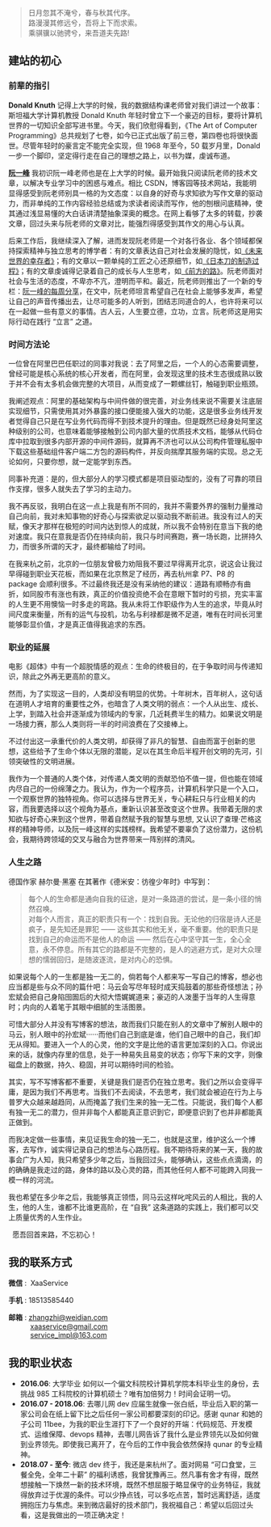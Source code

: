 > 日月忽其不淹兮，春与秋其代序。<br/>
路漫漫其修远兮，吾将上下而求索。<br/>
乘骐骥以驰骋兮，来吾道夫先路!

## **建站的初心**

### **前辈的指引**
**Donald Knuth**
记得上大学的时候，我的数据结构课老师曾对我们讲过一个故事：斯坦福大学计算机教授 Donald Knuth 年轻时曾立下一个豪迈的目标，要将计算机世界的一切知识全部写进书里。今天，我们欣慰得看到，《The Art of Computer Programming》总共规划了七卷，如今已正式出版了前三卷，第四卷也将很快面世。尽管年轻时的豪言定不能完全实现，但 1968 年至今，50 载岁月里，Donald 一步一个脚印，坚定得行走在自己的理想之路上，以书为媒，虔诚布道。

**[阮一峰](http://www.ruanyifeng.com/home.html)**
我初识阮一峰老师也是在上大学的时候。最开始我只阅读阮老师的技术文章，以解决专业学习中的困惑与难点。相比 CSDN，博客园等技术网站，我能明显得感受到阮老师别具一格的为文态度：以自身的好奇与求知欲为写作文章的驱动力，而非单纯的工作内容经验总结或为求读者阅读而写作，他的刨根问底精神，使其通过浅显易懂的大白话讲清楚抽象深奥的概念。在网上看够了太多的转载，抄袭文章，回过头来与阮老师的文章对比，能强烈得感受到其作文的用心与认真。

后来工作后，我继续深入了解，进而发现阮老师是一个对各行各业、各个领域都保持探索精神与独立思考的博学者：有的文章表达自己对社会发展的隐忧，如[《未来世界的幸存者》](http://www.ruanyifeng.com/survivor/)；有的文章以一颗单纯的工匠之心还原细节，如[《日本刀的制造过程》](http://www.ruanyifeng.com/blog/2011/07/making_of_a_katana.html)；有的文章虔诚得记录着自己的成长与人生思考，如[《前方的路》](http://www.ruanyifeng.com/road/)。阮老师面对社会与生活的态度，不卑亦不亢，澄明而平和。最近，阮老师则推出了一个新的专栏：[阮一峰的每周分享](https://yuque.com/ruanyf/share)，在文中，阮老师坦言希望自己在社会上能够多发声，希望让自己的声音传播出去，让尽可能多的人听到，团结志同道合的人，也许将来可以在一起做一些有意义的事情。古人云，人生要立德，立功，立言。阮老师这是用实际行动在践行 “立言” 之道。

### **时间方法论**
一位曾在阿里巴巴任职过的同事对我说：去了阿里之后，一个人的心态需要调整，曾经可能是核心系统的核心开发者，而在阿里，会发现这里的技术生态很成熟以致于并不会有太多机会做完整的大项目，从而变成了一颗螺丝钉，触碰到职业瓶颈。

我阐述观点：阿里的基础架构与中间件做的很完善，对业务线来说不需要关注底层实现细节，只需使用其对外暴露的接口便能接入强大的功能，这是很多业务线开发者觉得自己只是在写业务代码而得不到技术提升的理由。但是既然已经身处阿里这种级别的公司，也意味着能够接触到公司内部大量的优质技术文档，能够从代码仓库中拉取到很多内部开源的中间件源码，就算再不济也可以从公司构件管理私服中下载这些基础组件客户端二方包的源码构件，并反向揣摩其服务端的实现。总之无论如何，只要你想，就一定能学到东西。

同事补充道：是的，但大部分人的学习模式都是项目驱动型的，没有了可靠的项目作支撑，很多人就失去了学习的主动力。

我不再反驳，我明白在这一点上我是有所不同的，我并不需要外界的强制力量推动自己向前，我对未知事物的好奇心与探索欲足以驱动我不断前进。我没有过人的天赋，像天才那样在极短的时间内达到惊人的成就，所以我不会特别在意当下我的绝对速度。我只在意我是否仍在持续向前，我只与时间赛跑，赛一场长跑，比拼持久力，而很多所谓的天才，最终都输给了时间。

在我来杭之前，北京的一位朋友曾极力劝阻我不要过早得离开北京，说这会让我过早得碰到职业天花板，而如果在北京熬足了经历，再去杭州拿 P7、P8 的 package 会顺利很多。不过最终我还是没有采纳他的建议：道路有顺畅亦有曲折，如同股市有涨也有跌，真正的价值投资绝不会在意眼下暂时的亏损，充实丰富的人生更不用懊恼一时多走的弯路。我从未将工作职级作为人生的追求，毕竟从时间尺度来衡量，所有的运气与投机，功名与利禄都是微不足道，唯有在时间长河里能够彰显价值，才是真正值得我追求的东西。

### **职业的延展**
电影《超体》中有一个超脱情感的观点：生命的终极目的，在于争取时间与传递知识，除此之外再无更高阶的意义。

然而，为了实现这一目的，人类却没有明显的优势。十年树木，百年树人，这句话在道明人才培育的重要性之外，也暗含了人类文明的弱点：一个人从出生、成长、上学，到踏入社会并逐渐成为领域内的专家，几近耗费半生的精力。如果说文明是一场接力赛，那么人类则将一半的时间浪费在了交接棒上。

不过付出这一承重代价的人类文明，却获得了非凡的智慧、自由而富于创新的思想，这些给予了生命个体以无限的潜能，足以在其生命后半程开创文明的先河，引领突破性的文明进展。

我作为一个普通的人类个体，对传递人类文明的贡献恐怕不值一提，但也能在领域内尽自己的一份绵薄之力。我认为，作为一个程序员，计算机科学只是一个入口，一个观察世界的独特视角。你可以选择与世界无关，专心耕耘只与行业相关的内容，而我要选择以这个视角为基点，重新认识甚至改变这个世界。我带着无限的求知欲与好奇心来到这个世界，带着自然赋予我的智慧与思想, 又认识了查理·芒格这样的精神导师，以及阮一峰这样的实践榜样。我希望不要辜负了这份潜力，这份机会，我期待跨领域的交叉与融合为世界带来一阵别样的清风。

### **人生之路**
德国作家 赫尔曼·黑塞 在其著作《德米安：彷徨少年时》中写到：

> 每个人的生命都是通向自我的征途，是对一条路道的尝试，是一条小径的悄然召唤。<br/>
对每个人而言，真正的职责只有一个：找到自我。无论他的归宿是诗人还是疯子，是先知还是罪犯 —— 这些其实和他无关，毫不重要。他的职责只是找到自己的命运而不是他人的命运 —— 然后在心中坚守其一生，全心全意，永不停息。所有其它的路都是不完整的，是人的逃避方式，是对大众理想的懦弱回归，是随波逐流，是对内心的恐惧。

如果说每个人的一生都是独一无二的，倘若每个人都来写一写自己的博客，想必也应当都是些与众不同的篇什吧：马云会写尽年轻时成天捣鼓着的那些奇怪想法；孙宏斌会把自己身陷囹圄后的大彻大悟娓娓道来；豪迈的人泼墨于当年的人生得意时；内向的人着笔于其眼中细腻的生活图景。

可惜大部分人并没有写博客的想法，故而我们只能在别人的文章中了解别人眼中的马云，别人眼中的孙宏斌······而他们自己到底是谁，他们自己眼中的自己，我们却无从得知。要进入一个人的心灵，他的文字是比他的语言更加深刻的入口。你说出来的话，就像内存里的信息，处于一种易失且易变的状态；你写下来的文字，则像磁盘上的数据，持久、稳固，并可以期待时间的检验。

其实，写不写博客都不重要，关键是我们是否仍在独立思考。我们之所以会变得平庸，是因为我们不再思考。当我们不去阅读，不去思考，我们就会被迫在行为上与普罗大众越来越趋同，从而掩盖了我们生来的独一无二性。只能说，我们每个人都有独一无二的潜力，但并非每个人都能真正意识到它，即便意识到了也并非都能真正做到。

而我决定做一些事情，来见证我生命的独一无二，也就是这里，维护这么一个博客，去写作，诚实得记录自己的想法与心路历程。我不期待将来的某一天，我的故事会广为人知，我只希望多少年之后，当我回过头，能够确认，这些点点滴滴，的的确确是我走过的路，身体的路以及心灵的路，而其他任何人都不可能跨入同我一模一样的河流。

我也希望在多少年之后，我能够真正领悟，同马云这样叱咤风云的人相比，我的人生，他的人生，谁都不比谁更高阶，在 “自我” 这条道路的实践上，我们都可以交上质量优秀的人生作业。

&nbsp;
愿吾回首来路，不忘初心！

## **我的联系方式**

**微信** : &nbsp;XaaService

**手机** : 18513585440

**邮箱** : zhangzhi@weidian.com <br/>
&nbsp;&nbsp;&nbsp;&nbsp;&nbsp;&nbsp;&nbsp;&nbsp;&nbsp;&nbsp;&nbsp;xaaservice@gmail.com <br/>
&nbsp;&nbsp;&nbsp;&nbsp;&nbsp;&nbsp;&nbsp;&nbsp;&nbsp;&nbsp;&nbsp;service_impl@163.com

## **我的职业状态**

* **2016.06**: 大学毕业
如何以一个偏文科院校计算机学院本科毕业生的身份，去挑战 985 工科院校的计算机硕士？唯有加倍努力！时间会证明一切。
* **2016.07 - 2018.06**: 去哪儿网 dev
应届生就像一张白纸，毕业后入职的第一家公司会在纸上留下比之后任何一家公司都要深刻的印记。感谢 qunar 和她的子公司 11bee，为我的职业生涯打下了一个良好的开端：代码规范、开发模式、运维保障、devops 精神，去哪儿网告诉了我什么是业界领先以及如何做到业界领先。即使我已离开了，在今后的工作中我会依然保持 qunar 的专业精神。
* **2018.07 - 至今**: 微店 dev
终于，我还是来杭州了。面对网易 “可口食堂，三餐全免，全年二十薪” 的福利诱惑，我曾犹豫再三。然凡事有舍才有得，既然想接触一下焕然一新的技术环境，既然不想屈服于略显保守的业务特征，我就得放弃过于优渥的条件。可以少挣点钱，可以多吃点苦，暂时远离舒适，适度拥抱压力与焦虑。来到微店最好的技术部门，我祝福自己：希望以后回过头看，这是我做出的一项正确决定！

